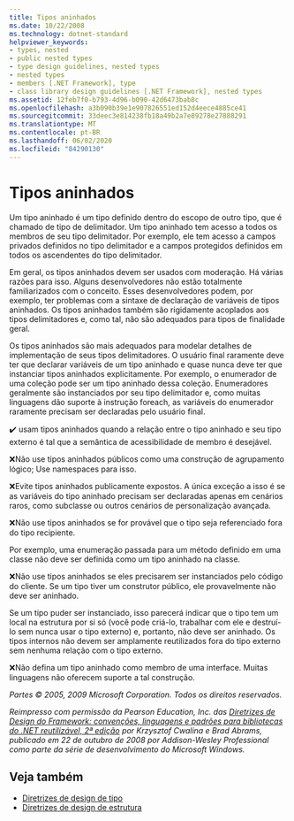 ```yaml
---
title: Tipos aninhados
ms.date: 10/22/2008
ms.technology: dotnet-standard
helpviewer_keywords:
- types, nested
- public nested types
- type design guidelines, nested types
- nested types
- members [.NET Framework], type
- class library design guidelines [.NET Framework], nested types
ms.assetid: 12feb7f0-b793-4d96-b090-42d6473bab8c
ms.openlocfilehash: a3b090b39e1e907826551ed152d4eece4885ce41
ms.sourcegitcommit: 33deec3e814238fb18a49b2a7e89278e27888291
ms.translationtype: MT
ms.contentlocale: pt-BR
ms.lasthandoff: 06/02/2020
ms.locfileid: "84290130"
---
```

# <a name="nested-types"></a>Tipos aninhados
Um tipo aninhado é um tipo definido dentro do escopo de outro tipo, que é chamado de tipo de delimitador. Um tipo aninhado tem acesso a todos os membros de seu tipo delimitador. Por exemplo, ele tem acesso a campos privados definidos no tipo delimitador e a campos protegidos definidos em todos os ascendentes do tipo delimitador.

 Em geral, os tipos aninhados devem ser usados com moderação. Há várias razões para isso. Alguns desenvolvedores não estão totalmente familiarizados com o conceito. Esses desenvolvedores podem, por exemplo, ter problemas com a sintaxe de declaração de variáveis de tipos aninhados. Os tipos aninhados também são rigidamente acoplados aos tipos delimitadores e, como tal, não são adequados para tipos de finalidade geral.

 Os tipos aninhados são mais adequados para modelar detalhes de implementação de seus tipos delimitadores. O usuário final raramente deve ter que declarar variáveis de um tipo aninhado e quase nunca deve ter que instanciar tipos aninhados explicitamente. Por exemplo, o enumerador de uma coleção pode ser um tipo aninhado dessa coleção. Enumeradores geralmente são instanciados por seu tipo delimitador e, como muitas linguagens dão suporte à instrução foreach, as variáveis do enumerador raramente precisam ser declaradas pelo usuário final.

 ✔️ usam tipos aninhados quando a relação entre o tipo aninhado e seu tipo externo é tal que a semântica de acessibilidade de membro é desejável.

 ❌Não use tipos aninhados públicos como uma construção de agrupamento lógico; Use namespaces para isso.

 ❌Evite tipos aninhados publicamente expostos. A única exceção a isso é se as variáveis do tipo aninhado precisam ser declaradas apenas em cenários raros, como subclasse ou outros cenários de personalização avançada.

 ❌Não use tipos aninhados se for provável que o tipo seja referenciado fora do tipo recipiente.

 Por exemplo, uma enumeração passada para um método definido em uma classe não deve ser definida como um tipo aninhado na classe.

 ❌Não use tipos aninhados se eles precisarem ser instanciados pelo código do cliente.  Se um tipo tiver um construtor público, ele provavelmente não deve ser aninhado.

 Se um tipo puder ser instanciado, isso parecerá indicar que o tipo tem um local na estrutura por si só (você pode criá-lo, trabalhar com ele e destruí-lo sem nunca usar o tipo externo) e, portanto, não deve ser aninhado. Os tipos internos não devem ser amplamente reutilizados fora do tipo externo sem nenhuma relação com o tipo externo.

 ❌Não defina um tipo aninhado como membro de uma interface. Muitas linguagens não oferecem suporte a tal construção.

 *Partes © 2005, 2009 Microsoft Corporation. Todos os direitos reservados.*

 *Reimpresso com permissão da Pearson Education, Inc. das [Diretrizes de Design do Framework: convenções, linguagens e padrões para bibliotecas do .NET reutilizável, 2ª edição](https://www.informit.com/store/framework-design-guidelines-conventions-idioms-and-9780321545619) por Krzysztof Cwalina e Brad Abrams, publicado em 22 de outubro de 2008 por Addison-Wesley Professional como parte da série de desenvolvimento do Microsoft Windows.*

## <a name="see-also"></a>Veja também

- [Diretrizes de design de tipo](type.md)
- [Diretrizes de design de estrutura](index.md)

